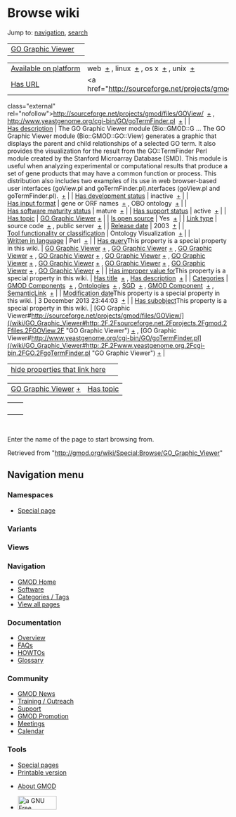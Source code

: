 <div id="mw-page-base" class="noprint">

</div>

<div id="mw-head-base" class="noprint">

</div>

<div id="content" class="mw-body" role="main">

<span id="top"></span>

<div id="mw-js-message" style="display:none;">

</div>



# <span dir="auto">Browse wiki</span>

<div id="bodyContent">

<div id="contentSub">

</div>

<div id="jump-to-nav" class="mw-jump">

Jump to: [navigation](#mw-navigation), [search](#p-search)

</div>

<div id="mw-content-text">

|                                                                  |     |
|------------------------------------------------------------------|-----|
| [GO Graphic Viewer](/wiki/GO_Graphic_Viewer "GO Graphic Viewer") |     |

|  |  |
|----|----|
| [Available on platform](/wiki/Property:Available_on_platform "Property:Available on platform") | <span class="smwb-value">web  <span class="smwsearch">[+](/wiki/Special:SearchByProperty/Available-20on-20platform/web "Special:SearchByProperty/Available-20on-20platform/web")</span></span> , <span class="smwb-value">linux  <span class="smwsearch">[+](/wiki/Special:SearchByProperty/Available-20on-20platform/linux "Special:SearchByProperty/Available-20on-20platform/linux")</span></span> , <span class="smwb-value">os x  <span class="smwsearch">[+](/wiki/Special:SearchByProperty/Available-20on-20platform/os-20x "Special:SearchByProperty/Available-20on-20platform/os-20x")</span></span> , <span class="smwb-value">unix  <span class="smwsearch">[+](/wiki/Special:SearchByProperty/Available-20on-20platform/unix "Special:SearchByProperty/Available-20on-20platform/unix")</span></span> |
| [Has URL](/wiki/Property:Has_URL "Property:Has URL") | <span class="smwb-value"><a href="http://sourceforge.net/projects/gmod/files/GOView/"
class="external"
rel="nofollow">http://sourceforge.net/projects/gmod/files/GOView/</a>  <span class="smwsearch">[+](/wiki/Special:SearchByProperty/Has-20URL/http:-2F-2Fsourceforge.net-2Fprojects-2Fgmod-2Ffiles-2FGOView-2F "Special:SearchByProperty/Has-20URL/http:-2F-2Fsourceforge.net-2Fprojects-2Fgmod-2Ffiles-2FGOView-2F")</span></span> , <span class="smwb-value"><a href="http://www.yeastgenome.org/cgi-bin/GO/goTermFinder.pl"
class="external"
rel="nofollow">http://www.yeastgenome.org/cgi-bin/GO/goTermFinder.pl</a>  <span class="smwsearch">[+](/wiki/Special:SearchByProperty/Has-20URL/http:-2F-2Fwww.yeastgenome.org-2Fcgi-2Dbin-2FGO-2FgoTermFinder.pl "Special:SearchByProperty/Has-20URL/http:-2F-2Fwww.yeastgenome.org-2Fcgi-2Dbin-2FGO-2FgoTermFinder.pl")</span></span> |
| [Has description](/wiki/Property:Has_description "Property:Has description") | <span class="smwb-value">The GO Graphic Viewer module (Bio::GMOD::G<span class="smw-highlighter" data-type="2" state="persistent" data-title="Information"><span class="smwtext"> … </span><span class="smwttcontent">The GO Graphic Viewer module (Bio::GMOD::GO::View) generates a graphic that displays the parent and child relationships of a selected GO term. It also provides the visualization for the result from the GO::TermFinder Perl module created by the Stanford Microarray Database (SMD). This module is useful when analyzing experimental or computational results that produce a set of gene products that may have a common function or process. This distribution also includes two examples of its use in web browser-based user interfaces (goView.pl and goTermFinder.pl).</span></span>nterfaces (goView.pl and goTermFinder.pl).  <span class="smwsearch">[+](/mediawiki/index.php?title=Special:SearchByProperty&x=Has-20description%2FThe-20GO-20Graphic-20Viewer-20module-20%28Bio%3A%3AGMOD%3A%3AGO%3A%3AView%29-20generates-20a-20graphic-20that-20displays-20the-20parent-20and-20child-20relationships-20of-20a-20selected-20GO-20term.-20It-20also-20provides-20the-20visualization-20for-20the-20result-20from-20the-20GO%3A%3ATermFinder-20Perl-20module-20created-20by-20the-20Stanford-20Microarray-20Database-20%28SMD%29.-20This-20module-20is-20useful-20when-20analyzing-20experimental-20or-20computational-20results-20that-20produce-20a-20set-20of-20gene-20products-20that-20may-20have-20a-20common-20function-20or-20process.-20This-20distribution-20also-20includes-20two-20examples-20of-20its-20use-20in-20web-20browser-2Dbased-20user-20interfaces-20%28goView.pl-20and-20goTermFinder.pl%29. "Special:SearchByProperty")</span></span> |
| [Has development status](/wiki/Property:Has_development_status "Property:Has development status") | <span class="smwb-value">inactive  <span class="smwsearch">[+](/wiki/Special:SearchByProperty/Has-20development-20status/inactive "Special:SearchByProperty/Has-20development-20status/inactive")</span></span> |
| [Has input format](/wiki/Property:Has_input_format "Property:Has input format") | <span class="smwb-value">gene or ORF names  <span class="smwsearch">[+](/wiki/Special:SearchByProperty/Has-20input-20format/gene-20or-20ORF-20names "Special:SearchByProperty/Has-20input-20format/gene-20or-20ORF-20names")</span></span> , <span class="smwb-value">OBO ontology  <span class="smwsearch">[+](/wiki/Special:SearchByProperty/Has-20input-20format/OBO-20ontology "Special:SearchByProperty/Has-20input-20format/OBO-20ontology")</span></span> |
| [Has software maturity status](/wiki/Property:Has_software_maturity_status "Property:Has software maturity status") | <span class="smwb-value">mature  <span class="smwsearch">[+](/wiki/Special:SearchByProperty/Has-20software-20maturity-20status/mature "Special:SearchByProperty/Has-20software-20maturity-20status/mature")</span></span> |
| [Has support status](/wiki/Property:Has_support_status "Property:Has support status") | <span class="smwb-value">active  <span class="smwsearch">[+](/wiki/Special:SearchByProperty/Has-20support-20status/active "Special:SearchByProperty/Has-20support-20status/active")</span></span> |
| [Has topic](/wiki/Property:Has_topic "Property:Has topic") | <span class="smwb-value">[GO Graphic Viewer](/wiki/GO_Graphic_Viewer "GO Graphic Viewer") <span class="smwbrowse">[+](/wiki/Special:Browse/GO-20Graphic-20Viewer "Special:Browse/GO-20Graphic-20Viewer")</span></span> |
| [Is open source](/wiki/Property:Is_open_source "Property:Is open source") | <span class="smwb-value">Yes  <span class="smwsearch">[+](/wiki/Special:SearchByProperty/Is-20open-20source/Yes "Special:SearchByProperty/Is-20open-20source/Yes")</span></span> |
| [Link type](/wiki/Property:Link_type "Property:Link type") | <span class="smwb-value">source code  <span class="smwsearch">[+](/wiki/Special:SearchByProperty/Link-20type/source-20code "Special:SearchByProperty/Link-20type/source-20code")</span></span> , <span class="smwb-value">public server  <span class="smwsearch">[+](/wiki/Special:SearchByProperty/Link-20type/public-20server "Special:SearchByProperty/Link-20type/public-20server")</span></span> |
| [Release date](/wiki/Property:Release_date "Property:Release date") | <span class="smwb-value">2003  <span class="smwsearch">[+](/wiki/Special:SearchByProperty/Release-20date/2003 "Special:SearchByProperty/Release-20date/2003")</span></span> |
| [Tool functionality or classification](/wiki/Property:Tool_functionality_or_classification "Property:Tool functionality or classification") | <span class="smwb-value">Ontology Visualization  <span class="smwsearch">[+](/wiki/Special:SearchByProperty/Tool-20functionality-20or-20classification/Ontology-20Visualization "Special:SearchByProperty/Tool-20functionality-20or-20classification/Ontology-20Visualization")</span></span> |
| [Written in language](/wiki/Property:Written_in_language "Property:Written in language") | <span class="smwb-value">Perl  <span class="smwsearch">[+](/wiki/Special:SearchByProperty/Written-20in-20language/Perl "Special:SearchByProperty/Written-20in-20language/Perl")</span></span> |
| <span class="smw-highlighter" data-type="1" state="inline" data-title="Property"><span class="smwbuiltin">[Has query](/wiki/Property:Has_query "Property:Has query")</span><span class="smwttcontent">This property is a special property in this wiki.</span></span> | <span class="smwb-value">[GO Graphic Viewer](/wiki/GO_Graphic_Viewer#_QUERYe4c11db7a6c215ba8177d3c5631a7f4b "GO Graphic Viewer") <span class="smwbrowse">[+](/wiki/Special:Browse/GO-20Graphic-20Viewer-23_QUERYe4c11db7a6c215ba8177d3c5631a7f4b "Special:Browse/GO-20Graphic-20Viewer-23 QUERYe4c11db7a6c215ba8177d3c5631a7f4b")</span></span> , <span class="smwb-value">[GO Graphic Viewer](/wiki/GO_Graphic_Viewer#_QUERYa6ecc9ed6f8a8d404c4899034ee6c2f4 "GO Graphic Viewer") <span class="smwbrowse">[+](/wiki/Special:Browse/GO-20Graphic-20Viewer-23_QUERYa6ecc9ed6f8a8d404c4899034ee6c2f4 "Special:Browse/GO-20Graphic-20Viewer-23 QUERYa6ecc9ed6f8a8d404c4899034ee6c2f4")</span></span> , <span class="smwb-value">[GO Graphic Viewer](/wiki/GO_Graphic_Viewer#_QUERY3eb940baac66c4920e59d7ed06e0cc68 "GO Graphic Viewer") <span class="smwbrowse">[+](/wiki/Special:Browse/GO-20Graphic-20Viewer-23_QUERY3eb940baac66c4920e59d7ed06e0cc68 "Special:Browse/GO-20Graphic-20Viewer-23 QUERY3eb940baac66c4920e59d7ed06e0cc68")</span></span> , <span class="smwb-value">[GO Graphic Viewer](/wiki/GO_Graphic_Viewer#_QUERY79abe92a46d9428679d9699570f8e266 "GO Graphic Viewer") <span class="smwbrowse">[+](/wiki/Special:Browse/GO-20Graphic-20Viewer-23_QUERY79abe92a46d9428679d9699570f8e266 "Special:Browse/GO-20Graphic-20Viewer-23 QUERY79abe92a46d9428679d9699570f8e266")</span></span> , <span class="smwb-value">[GO Graphic Viewer](/wiki/GO_Graphic_Viewer#_QUERY6665c1f604bedd0f280a902088d623a8 "GO Graphic Viewer") <span class="smwbrowse">[+](/wiki/Special:Browse/GO-20Graphic-20Viewer-23_QUERY6665c1f604bedd0f280a902088d623a8 "Special:Browse/GO-20Graphic-20Viewer-23 QUERY6665c1f604bedd0f280a902088d623a8")</span></span> , <span class="smwb-value">[GO Graphic Viewer](/wiki/GO_Graphic_Viewer#_QUERYaacf05fb6760e16f92e4a30cf5765ab8 "GO Graphic Viewer") <span class="smwbrowse">[+](/wiki/Special:Browse/GO-20Graphic-20Viewer-23_QUERYaacf05fb6760e16f92e4a30cf5765ab8 "Special:Browse/GO-20Graphic-20Viewer-23 QUERYaacf05fb6760e16f92e4a30cf5765ab8")</span></span> , <span class="smwb-value">[GO Graphic Viewer](/wiki/GO_Graphic_Viewer#_QUERYc195e19616b0de26f457f2da4a4b9029 "GO Graphic Viewer") <span class="smwbrowse">[+](/wiki/Special:Browse/GO-20Graphic-20Viewer-23_QUERYc195e19616b0de26f457f2da4a4b9029 "Special:Browse/GO-20Graphic-20Viewer-23 QUERYc195e19616b0de26f457f2da4a4b9029")</span></span> , <span class="smwb-value">[GO Graphic Viewer](/wiki/GO_Graphic_Viewer#_QUERY32cb3091d85179b4af86b19a93e1b14d "GO Graphic Viewer") <span class="smwbrowse">[+](/wiki/Special:Browse/GO-20Graphic-20Viewer-23_QUERY32cb3091d85179b4af86b19a93e1b14d "Special:Browse/GO-20Graphic-20Viewer-23 QUERY32cb3091d85179b4af86b19a93e1b14d")</span></span> , <span class="smwb-value">[GO Graphic Viewer](/wiki/GO_Graphic_Viewer#_QUERY999eaf80d69ff2f94340e25af98789b2 "GO Graphic Viewer") <span class="smwbrowse">[+](/wiki/Special:Browse/GO-20Graphic-20Viewer-23_QUERY999eaf80d69ff2f94340e25af98789b2 "Special:Browse/GO-20Graphic-20Viewer-23 QUERY999eaf80d69ff2f94340e25af98789b2")</span></span> , <span class="smwb-value">[GO Graphic Viewer](/wiki/GO_Graphic_Viewer#_QUERY370c74b2a307308906b266ffdf511f94 "GO Graphic Viewer") <span class="smwbrowse">[+](/wiki/Special:Browse/GO-20Graphic-20Viewer-23_QUERY370c74b2a307308906b266ffdf511f94 "Special:Browse/GO-20Graphic-20Viewer-23 QUERY370c74b2a307308906b266ffdf511f94")</span></span> |
| <span class="smw-highlighter" data-type="1" state="inline" data-title="Property"><span class="smwbuiltin">[Has improper value for](/wiki/Property:Has_improper_value_for "Property:Has improper value for")</span><span class="smwttcontent">This property is a special property in this wiki.</span></span> | <span class="smwb-value">[Has title](/wiki/Property:Has_title "Property:Has title")  <span class="smwsearch">[+](/wiki/Special:SearchByProperty/Has-20improper-20value-20for/Has-20title "Special:SearchByProperty/Has-20improper-20value-20for/Has-20title")</span></span> , <span class="smwb-value">[Has description](/wiki/Property:Has_description "Property:Has description")  <span class="smwsearch">[+](/wiki/Special:SearchByProperty/Has-20improper-20value-20for/Has-20description "Special:SearchByProperty/Has-20improper-20value-20for/Has-20description")</span></span> |
| [Categories](/wiki/Special:Categories "Special:Categories") | <span class="smwb-value">[GMOD Components](/wiki/Category:GMOD_Components "Category:GMOD Components")  <span class="smwsearch">[+](/wiki/Special:SearchByProperty/GMOD-20Components "Special:SearchByProperty/GMOD-20Components")</span></span> , <span class="smwb-value">[Ontologies](/wiki/Category:Ontologies "Category:Ontologies")  <span class="smwsearch">[+](/wiki/Special:SearchByProperty/Ontologies "Special:SearchByProperty/Ontologies")</span></span> , <span class="smwb-value">[SGD](/wiki/Category:SGD "Category:SGD")  <span class="smwsearch">[+](/wiki/Special:SearchByProperty/SGD "Special:SearchByProperty/SGD")</span></span> , <span class="smwb-value">[GMOD Component](/wiki/Category:GMOD_Component "Category:GMOD Component")  <span class="smwsearch">[+](/wiki/Special:SearchByProperty/GMOD-20Component "Special:SearchByProperty/GMOD-20Component")</span></span> , <span class="smwb-value"><a
href="/mediawiki/index.php?title=Category:SemanticLink&amp;action=edit&amp;redlink=1"
class="new"
title="Category:SemanticLink (page does not exist)">SemanticLink</a>  <span class="smwsearch">[+](/wiki/Special:SearchByProperty/SemanticLink "Special:SearchByProperty/SemanticLink")</span></span> |
| <span class="smw-highlighter" data-type="1" state="inline" data-title="Property"><span class="smwbuiltin">[Modification date](/wiki/Property:Modification_date "Property:Modification date")</span><span class="smwttcontent">This property is a special property in this wiki.</span></span> | <span class="smwb-value">3 December 2013 23:44:03  <span class="smwsearch">[+](/wiki/Special:SearchByProperty/Modification-20date/3-20December-202013-2023:44:03 "Special:SearchByProperty/Modification-20date/3-20December-202013-2023:44:03")</span></span> |
| <span class="smw-highlighter" data-type="1" state="inline" data-title="Property"><span class="smwbuiltin">[Has subobject](/wiki/Property:Has_subobject "Property:Has subobject")</span><span class="smwttcontent">This property is a special property in this wiki.</span></span> | <span class="smwb-value">[GO Graphic Viewer#http://sourceforge.net/projects/gmod/files/GOView/](/wiki/GO_Graphic_Viewer#http:.2F.2Fsourceforge.net.2Fprojects.2Fgmod.2Ffiles.2FGOView.2F "GO Graphic Viewer") <span class="smwbrowse">[+](/wiki/Special:Browse/GO-20Graphic-20Viewer-23http:-2F-2Fsourceforge.net-2Fprojects-2Fgmod-2Ffiles-2FGOView-2F "Special:Browse/GO-20Graphic-20Viewer-23http:-2F-2Fsourceforge.net-2Fprojects-2Fgmod-2Ffiles-2FGOView-2F")</span></span> , <span class="smwb-value">[GO Graphic Viewer#http://www.yeastgenome.org/cgi-bin/GO/goTermFinder.pl](/wiki/GO_Graphic_Viewer#http:.2F.2Fwww.yeastgenome.org.2Fcgi-bin.2FGO.2FgoTermFinder.pl "GO Graphic Viewer") <span class="smwbrowse">[+](/wiki/Special:Browse/GO-20Graphic-20Viewer-23http:-2F-2Fwww.yeastgenome.org-2Fcgi-2Dbin-2FGO-2FgoTermFinder.pl "Special:Browse/GO-20Graphic-20Viewer-23http:-2F-2Fwww.yeastgenome.org-2Fcgi-2Dbin-2FGO-2FgoTermFinder.pl")</span></span> |

<span id="smw_browse_incoming"></span>

|  |  |
|----|----|
| [hide properties that link here](/mediawiki/index.php?title=Special:Browse&offset=0&dir=out&article=GO+Graphic+Viewer)  |  |

|  |  |
|----|----|
| <span class="smwb-ivalue">[GO Graphic Viewer](/wiki/GO_Graphic_Viewer "GO Graphic Viewer") <span class="smwbrowse">[+](/wiki/Special:Browse/GO-20Graphic-20Viewer "Special:Browse/GO-20Graphic-20Viewer")</span></span> | [Has topic](/wiki/Property:Has_topic "Property:Has topic") |

|     |     |
|-----|-----|
|     |     |

 

Enter the name of the page to start browsing from.  

</div>

<div class="printfooter">

Retrieved from "<http://gmod.org/wiki/Special:Browse/GO_Graphic_Viewer>"

</div>

<div id="catlinks" class="catlinks catlinks-allhidden">

</div>

<div class="visualClear">

</div>

</div>

</div>

<div id="mw-navigation">

## Navigation menu

<div id="mw-head">



<div id="left-navigation">

<div id="p-namespaces" class="vectorTabs" role="navigation"
aria-labelledby="p-namespaces-label">

### Namespaces

- <span id="ca-nstab-special">[Special
  page](/wiki/Special:Browse/GO_Graphic_Viewer "This is a special page, you cannot edit the page itself")</span>

</div>

<div id="p-variants" class="vectorMenu emptyPortlet" role="navigation"
aria-labelledby="p-variants-label">

### 

### Variants[](#)

<div class="menu">

</div>

</div>

</div>

<div id="right-navigation">

<div id="p-views" class="vectorTabs emptyPortlet" role="navigation"
aria-labelledby="p-views-label">

### Views

</div>



</div>



</div>

</div>

</div>

<div id="mw-panel">

<div id="p-logo" role="banner">

<a href="/wiki/Main_Page"
style="background-image: url(http://gmod.org/images/GMOD-cogs.png);"
title="Visit the main page"></a>

</div>

<div id="p-Navigation" class="portal" role="navigation"
aria-labelledby="p-Navigation-label">

### Navigation

<div class="body">

- <span id="n-GMOD-Home">[GMOD Home](/wiki/Main_Page)</span>
- <span id="n-Software">[Software](/wiki/GMOD_Components)</span>
- <span id="n-Categories-.2F-Tags">[Categories /
  Tags](/wiki/Categories)</span>
- <span id="n-View-all-pages">[View all
  pages](/wiki/Special:AllPages)</span>

</div>

</div>

<div id="p-Documentation" class="portal" role="navigation"
aria-labelledby="p-Documentation-label">

### Documentation

<div class="body">

- <span id="n-Overview">[Overview](/wiki/Overview)</span>
- <span id="n-FAQs">[FAQs](/wiki/Category:FAQ)</span>
- <span id="n-HOWTOs">[HOWTOs](/wiki/Category:HOWTO)</span>
- <span id="n-Glossary">[Glossary](/wiki/Glossary)</span>

</div>

</div>

<div id="p-Community" class="portal" role="navigation"
aria-labelledby="p-Community-label">

### Community

<div class="body">

- <span id="n-GMOD-News">[GMOD News](/wiki/GMOD_News)</span>
- <span id="n-Training-.2F-Outreach">[Training /
  Outreach](/wiki/Training_and_Outreach)</span>
- <span id="n-Support">[Support](/wiki/Support)</span>
- <span id="n-GMOD-Promotion">[GMOD
  Promotion](/wiki/GMOD_Promotion)</span>
- <span id="n-Meetings">[Meetings](/wiki/Meetings)</span>
- <span id="n-Calendar">[Calendar](/wiki/Calendar)</span>

</div>

</div>

<div id="p-tb" class="portal" role="navigation"
aria-labelledby="p-tb-label">

### Tools

<div class="body">

- <span id="t-specialpages"><a href="/wiki/Special:SpecialPages" accesskey="q"
  title="A list of all special pages [q]">Special pages</a></span>
- <span id="t-print"><a
  href="/mediawiki/index.php?title=Special:Browse/GO_Graphic_Viewer&amp;printable=yes"
  rel="alternate" accesskey="p"
  title="Printable version of this page [p]">Printable version</a></span>

</div>

</div>

</div>

</div>

<div id="footer" role="contentinfo">

- <span id="footer-places-about">[About
  GMOD](/wiki/GMOD:About "GMOD:About")</span>

<!-- -->

- <span id="footer-copyrightico">[<img src="http://www.gnu.org/graphics/gfdl-logo-small.png" width="88"
  height="31" alt="a GNU Free Documentation License" />](http://www.gnu.org/licenses/fdl-1.3.html)</span>


<div style="clear:both">

</div>

</div>
